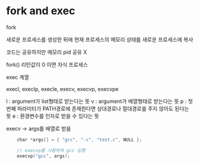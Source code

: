 # fork and exec

fork

새로운 프로세스를 생성한 뒤에 현재 프로세스의 메모리 상태를 새로운 프로세스에 복사

코드는 공유하지만 메모리 pid 공유 X

fork() 리턴값이 0 이면 자식 프로세스

exec 계열

execl, execlp, execle, execv, execvp, execvpe

l : argument가 list형태로 받는다는 뜻
v : argument가 배열형태로 받는다는 뜻
p : 첫번째 파라미터가 PATH경로에 존재한다면 상대경로나 절대경로를 주지 않아도 된다는 뜻
e : 환경변수를 인자로 받을 수 있다는 뜻

execv -> args를 배열로 받음

```c
    char *args[] = { "gcc", "-c", "test.c", NULL };

    // execvp를 사용하여 gcc 실행
    execvp("gcc", args);
```


